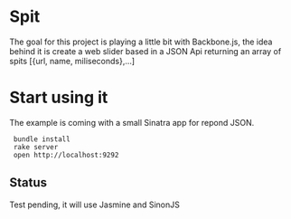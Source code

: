 Spit
====

The goal for this project is playing a little bit with Backbone.js, the idea behind it is create a web slider based in a JSON Api returning an array of spits [{url, name, miliseconds},...]

Start using it
==========

The example is coming with a small Sinatra app for repond JSON.

     bundle install
     rake server
     open http://localhost:9292

Status
------

Test pending, it will use Jasmine and SinonJS

